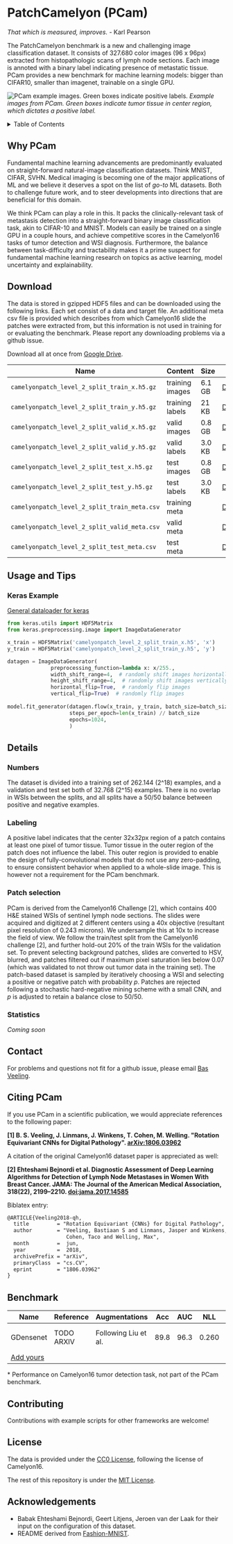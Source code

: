 # PatchCamelyon (PCam)
_That which is measured, improves._ - Karl Pearson

The PatchCamelyon benchmark is a new and challenging image classification dataset. It consists of 327.680 color images (96 x 96px) extracted from histopathologic scans of lymph node sections. Each image is annoted with a binary label indicating presence of metastatic tissue. PCam provides a new benchmark for machine learning models: bigger than CIFAR10, smaller than imagenet, trainable on a single GPU.

![PCam example images. Green boxes indicate positive labels.](https://github.com/basveeling/pcam/blob/master/pcam.jpg)
*Example images from PCam. Green boxes indicate tumor tissue in center region, which dictates a positive label.*

<details><summary>Table of Contents</summary><p>

* [Why PCam](#why-pcam)
* [Download](#download)
* [Details](#details)
* [Usage and Tips](#usage-and-tips)
* [Benchmark](#benchmark)
* [Visualization](#visualization)
* [Contributing](#contributing)
* [Contact](#contact)
* [Citing PCam](#citing-pcam)
* [License](#license)
</p></details><p></p>

## Why PCam
Fundamental machine learning advancements are predominantly evaluated on straight-forward natural-image classification datasets. Think MNIST, CIFAR, SVHN. Medical imaging is becoming one of the major applications of ML and we believe it deserves a spot on the list of _go-to_ ML datasets. Both to challenge future work, and to steer developments into directions that are beneficial for this domain.

We think PCam can play a role in this. It packs the clinically-relevant task of metastasis detection into a straight-forward binary image classification task, akin to CIFAR-10 and MNIST. Models can easily be trained on a single GPU in a couple hours, and achieve competitive scores in the Camelyon16 tasks of tumor detection and WSI diagnosis. Furthermore, the balance between task-difficulty and tractability makes it a prime suspect for fundamental machine learning research on topics as active learning, model uncertainty and explainability.


## Download
The data is stored in gzipped HDF5 files and can be downloaded using the following links. Each set consist of a data and target file. An additional meta csv file is provided which describes from which Camelyon16 slide the patches were extracted from, but this information is not used in training for or evaluating the benchmark. Please report any downloading problems via a github issue.

Download all at once from [Google Drive](https://drive.google.com/drive/folders/1gHou49cA1s5vua2V5L98Lt8TiWA3FrKB?usp=sharing).

| Name  | Content | Size | Link | MD5 Checksum|
| --- | --- |--- | --- |--- |
| `camelyonpatch_level_2_split_train_x.h5.gz` | training images | 6.1 GB | [Download](https://drive.google.com/uc?export=download&id=1Ka0XfEMiwgCYPdTI-vv6eUElOBnKFKQ2)|`1571f514728f59376b705fc836ff4b63`|
| `camelyonpatch_level_2_split_train_y.h5.gz` | training labels | 21 KB | [Download](https://drive.google.com/uc?export=download&id=1269yhu3pZDP8UYFQs-NYs3FPwuK-nGSG)|`35c2d7259d906cfc8143347bb8e05be7`|
| `camelyonpatch_level_2_split_valid_x.h5.gz` | valid images | 0.8 GB | [Download](https://drive.google.com/uc?export=download&id=1hgshYGWK8V-eGRy8LToWJJgDU_rXWVJ3)|`d8c2d60d490dbd479f8199bdfa0cf6ec`|
| `camelyonpatch_level_2_split_valid_y.h5.gz` | valid labels | 3.0 KB | [Download](https://drive.google.com/uc?export=download&id=1bH8ZRbhSVAhScTS0p9-ZzGnX91cHT3uO)|`60a7035772fbdb7f34eb86d4420cf66a`|
| `camelyonpatch_level_2_split_test_x.h5.gz`  | test images  | 0.8 GB | [Download](https://drive.google.com/uc?export=download&id=1qV65ZqZvWzuIVthK8eVDhIwrbnsJdbg_)|`d5b63470df7cfa627aeec8b9dc0c066e`|
| `camelyonpatch_level_2_split_test_y.h5.gz`  | test labels  | 3.0 KB | [Download](https://drive.google.com/uc?export=download&id=17BHrSrwWKjYsOgTMmoqrIjDy6Fa2o_gP)|`2b85f58b927af9964a4c15b8f7e8f179`|
| `camelyonpatch_level_2_split_train_meta.csv` | training meta |  | [Download](https://drive.google.com/uc?export=download&id=1XoaGG3ek26YLFvGzmkKeOz54INW0fruR)|`5a3dd671e465cfd74b5b822125e65b0a`|
| `camelyonpatch_level_2_split_valid_meta.csv` | valid meta | | [Download](https://drive.google.com/uc?export=download&id=16hJfGFCZEcvR3lr38v3XCaD5iH1Bnclg)|`3455fd69135b66734e1008f3af684566`|
| `camelyonpatch_level_2_split_test_meta.csv`  | test meta |  | [Download](https://drive.google.com/uc?export=download&id=19tj7fBlQQrd4DapCjhZrom_fA4QlHqN4)|`67589e00a4a37ec317f2d1932c7502ca`|



## Usage and Tips
### Keras Example
[General dataloader for keras](https://github.com/basveeling/pcam/blob/master/keras/dataset/pcam.py)

```python
from keras.utils import HDF5Matrix
from keras.preprocessing.image import ImageDataGenerator

x_train = HDF5Matrix('camelyonpatch_level_2_split_train_x.h5', 'x')
y_train = HDF5Matrix('camelyonpatch_level_2_split_train_y.h5', 'y')

datagen = ImageDataGenerator(
              preprocessing_function=lambda x: x/255.,
              width_shift_range=4,  # randomly shift images horizontally
              height_shift_range=4,  # randomly shift images vertically 
              horizontal_flip=True,  # randomly flip images
              vertical_flip=True)  # randomly flip images
              
model.fit_generator(datagen.flow(x_train, y_train, batch_size=batch_size),
                    steps_per_epoch=len(x_train) // batch_size
                    epochs=1024,
                    )
```

## Details
### Numbers
The dataset is divided into a training set of 262.144 (2^18) examples, and a validation and test set both of 32.768 (2^15) examples. There is no overlap in WSIs between the splits, and all splits have a 50/50 balance between positive and negative examples.

### Labeling
A positive label indicates that the center 32x32px region of a patch contains at least one pixel of tumor tissue. Tumor tissue in the outer region of the patch does not influence the label. This outer region is provided to enable the design of fully-convolutional models that do not use any zero-padding, to ensure consistent behavior when applied to a whole-slide image. This is however not a requirement for the PCam benchmark.

### Patch selection 
PCam is derived from the Camelyon16 Challenge [2], which contains 400 H\&E stained WSIs of sentinel lymph node sections. The slides were acquired and digitized at 2 different centers  using a 40x objective (resultant pixel resolution of 0.243 microns). We undersample this at 10x to increase the field of view.
We follow the train/test split from the Camelyon16 challenge [2], and further hold-out 20% of the train WSIs for the validation set. To prevent selecting background patches, slides are converted to HSV, blurred, and patches filtered out if maximum pixel saturation lies below 0.07 (which was validated to not throw out tumor data in the training set).
The patch-based dataset is sampled by iteratively choosing a WSI and selecting a positive or negative patch with probability _p_. Patches are rejected following a stochastic hard-negative mining scheme with a small CNN, and _p_ is adjusted to retain a balance close to 50/50.

### Statistics
_Coming soon_

## Contact
For problems and questions not fit for a github issue, please email [Bas Veeling](mailto:basveeling+pcam@gmail.com).
## Citing PCam
If you use PCam in a scientific publication, we would appreciate references to the following paper:


**[1] B. S. Veeling, J. Linmans, J. Winkens, T. Cohen, M. Welling. "Rotation Equivariant CNNs for Digital Pathology". [arXiv:1806.03962](http://arxiv.org/abs/1806.03962)**

A citation of the original Camelyon16 dataset paper is appreciated as well:

**[2] Ehteshami Bejnordi et al. Diagnostic Assessment of Deep Learning Algorithms for Detection of Lymph Node Metastases in Women With Breast Cancer. JAMA: The Journal of the American Medical Association, 318(22), 2199–2210. [doi:jama.2017.14585](https://doi.org/10.1001/jama.2017.14585)**


Biblatex entry:
```latex
@ARTICLE{Veeling2018-qh,
  title         = "Rotation Equivariant {CNNs} for Digital Pathology",
  author        = "Veeling, Bastiaan S and Linmans, Jasper and Winkens, Jim and
                   Cohen, Taco and Welling, Max",
  month         =  jun,
  year          =  2018,
  archivePrefix = "arXiv",
  primaryClass  = "cs.CV",
  eprint        = "1806.03962"
}
```

<!-- [Who is citing PCam?](https://scholar.google.de/scholar?hl=en&as_sdt=0%2C5&q=pcam&btnG=&oq=fas) -->


## Benchmark
| Name  | Reference | Augmentations | Acc | AUC|  NLL | FROC* |
| --- | --- | --- | --- | --- | --- | --- |
| GDensenet | TODO ARXIV | Following Liu et al. | 89.8 | 96.3 |  0.260 |75.8 (64.3, 87.2)|
| [Add yours](https://github.com/basveeling/pcam/compare) | |

\* Performance on Camelyon16 tumor detection task, not part of the PCam benchmark.


## Contributing
Contributions with example scripts for other frameworks are welcome!

## License
The data is provided under the [CC0 License](https://choosealicense.com/licenses/cc0-1.0/), following the license of Camelyon16.

The rest of this repository is under the [MIT License](https://choosealicense.com/licenses/mit/).

## Acknowledgements
* Babak Ehteshami Bejnordi, Geert Litjens, Jeroen van der Laak for their input on the configuration of this dataset.
* README derived from [Fashion-MNIST](https://github.com/zalandoresearch/fashion-mnist).
